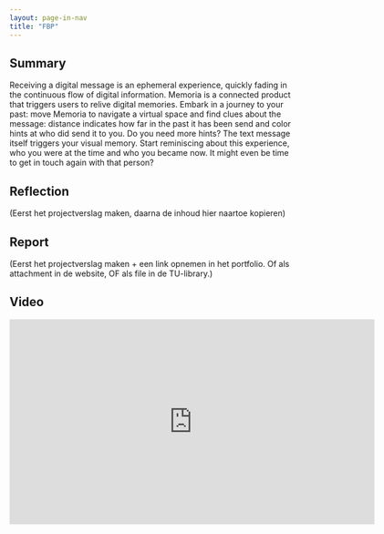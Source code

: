 ```yaml
---
layout: page-in-nav
title: "FBP"
---
```


## Summary

Receiving a digital message is an ephemeral experience, quickly fading in the continuous flow of digital information. Memoria is a connected product that triggers users to relive digital memories. Embark in a journey to your past: move Memoria to navigate a virtual space and find clues about the message: distance indicates how far in the past it has been send and color hints at who did send it to you. Do you need more hints? The text message itself triggers your visual memory. Start reminiscing about this experience, who you were at the time and who you became now. It might even be time to get in touch again with that person?

## Reflection

(Eerst het projectverslag maken, daarna de inhoud hier naartoe kopieren)

## Report

(Eerst het projectverslag maken + een link opnemen in het portfolio. Of als attachment in de website, OF als file in de TU-library.)

## Video

<iframe src="https://player.vimeo.com/video/505799597" width="640" height="360" frameborder="0" allow="autoplay; fullscreen; picture-in-picture" allowfullscreen></iframe>